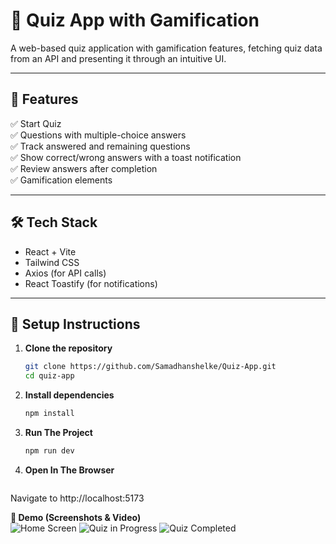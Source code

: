 # 🎯 Quiz App with Gamification

A web-based quiz application with gamification features, fetching quiz data from an API and presenting it through an intuitive UI.

---

## 🚀 Features
✅ Start Quiz  
✅ Questions with multiple-choice answers  
✅ Track answered and remaining questions  
✅ Show correct/wrong answers with a toast notification  
✅ Review answers after completion  
✅ Gamification elements  

---

## 🛠️ Tech Stack
- React + Vite
- Tailwind CSS
- Axios (for API calls)
- React Toastify (for notifications)

---

## 🔧 Setup Instructions
1. **Clone the repository**  
   ```sh
   git clone https://github.com/Samadhanshelke/Quiz-App.git
   cd quiz-app
2. **Install dependencies**  
   ```sh
   npm install

2. **Run The Project**  
   ```sh
   npm run dev
3. **Open In The Browser**  
   ```sh
  Navigate to http://localhost:5173

**🎥 Demo (Screenshots & Video)**  
![Home Screen](images/screenshot1.png)
![Quiz in Progress](images/screenshot2.png)
![Quiz Completed](images/screenshot3.png)

